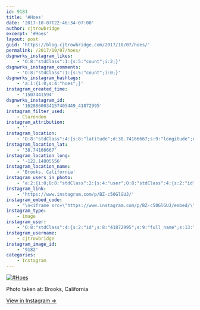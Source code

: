 ```yaml
---
id: 9181
title: '#Hoes'
date: '2017-10-07T22:46:34-07:00'
author: cjtrowbridge
excerpt: '#Hoes'
layout: post
guid: 'https://blog.cjtrowbridge.com/2017/10/07/hoes/'
permalink: /2017/10/07/hoes/
dsgnwrks_instagram_likes:
    - 'O:8:"stdClass":1:{s:5:"count";i:2;}'
dsgnwrks_instagram_comments:
    - 'O:8:"stdClass":1:{s:5:"count";i:0;}'
dsgnwrks_instagram_hashtags:
    - 'a:1:{i:0;s:4:"hoes";}'
instagram_created_time:
    - '1507441594'
dsgnwrks_instagram_id:
    - '1620860034157405449_41872995'
instagram_filter_used:
    - Clarendon
instagram_attribution:
    - ''
instagram_location:
    - 'O:8:"stdClass":4:{s:8:"latitude";d:38.74166667;s:9:"longitude";d:-122.14805556;s:4:"name";s:18:"Brooks, California";s:2:"id";i:230073103;}'
instagram_location_lat:
    - '38.74166667'
instagram_location_long:
    - '-122.14805556'
instagram_location_name:
    - 'Brooks, California'
instagram_users_in_photo:
    - 'a:2:{i:0;O:8:"stdClass":2:{s:4:"user";O:8:"stdClass":4:{s:2:"id";s:9:"206196510";s:9:"full_name";s:5:"Jacob";s:15:"profile_picture";s:106:"https://scontent.cdninstagram.com/t51.2885-19/s150x150/16790208_1926111040953110_4864653089581301760_a.jpg";s:8:"username";s:10:"jacobromog";}s:8:"position";O:8:"stdClass":2:{s:1:"x";d:0.43229166;s:1:"y";d:0.7423611;}}i:1;O:8:"stdClass":2:{s:4:"user";O:8:"stdClass":4:{s:2:"id";s:9:"361701230";s:9:"full_name";s:11:"Joe Whisher";s:15:"profile_picture";s:96:"https://scontent.cdninstagram.com/t51.2885-19/s150x150/12627993_971410012914921_1357653984_a.jpg";s:8:"username";s:6:"jwhish";}s:8:"position";O:8:"stdClass":2:{s:1:"x";d:0.7144097;s:1:"y";d:0.44444445;}}}'
instagram_link:
    - 'https://www.instagram.com/p/BZ-c50GlGUJ/'
instagram_embed_code:
    - "\n<iframe src=\"https://www.instagram.com/p/BZ-c50GlGUJ/embed/\" width=\"612\" height=\"710\" frameborder=\"0\" scrolling=\"no\" allowtransparency=\"true\" class=\"insta-image-embed\"></iframe>\n"
instagram_type:
    - image
instagram_user:
    - 'O:8:"stdClass":4:{s:2:"id";s:8:"41872995";s:9:"full_name";s:13:"CJ Trowbridge";s:15:"profile_picture";s:96:"https://scontent.cdninstagram.com/t51.2885-19/s150x150/13724650_1188772791164794_142557231_a.jpg";s:8:"username";s:12:"cjtrowbridge";}'
instagram_username:
    - cjtrowbridge
instagram_image_id:
    - '9182'
categories:
    - Instagram
---
```


[![#Hoes](https://blog.cjtrowbridge.com/wp-content/uploads/2017/10/1507441594-1-1.jpg)](https://www.instagram.com/p/BZ-c50GlGUJ/)

Photo taken at: Brooks, California

[View in Instagram ⇒](https://www.instagram.com/p/BZ-c50GlGUJ/)